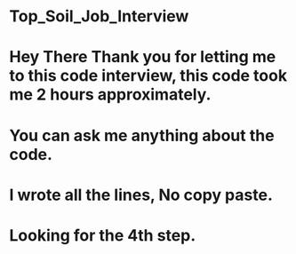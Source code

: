 # Top_Soil_Job_Interview

# Hey There Thank you for letting me to this code interview, this code took me 2 hours approximately.
# You can ask me anything about the code.
# I wrote all the lines, No copy paste.
# Looking for the 4th step.
